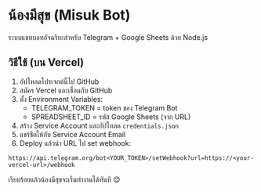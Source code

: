 # น้องมีสุข (Misuk Bot)

ระบบแชทบอทอัจฉริยะสำหรับ Telegram + Google Sheets ด้วย Node.js

## วิธีใช้ (บน Vercel)

1. อัปโหลดโปรเจกต์นี้ไป GitHub
2. สมัคร Vercel และเชื่อมกับ GitHub
3. ตั้ง Environment Variables:
   - TELEGRAM_TOKEN = token ของ Telegram Bot
   - SPREADSHEET_ID = รหัส Google Sheets (จาก URL)
4. สร้าง Service Account และอัปโหลด `credentials.json`
5. แชร์ชีตให้กับ Service Account Email
6. Deploy แล้วนำ URL ไป set webhook:

```
https://api.telegram.org/bot<YOUR_TOKEN>/setWebhook?url=https://<your-vercel-url>/webhook
```

เรียบร้อยแล้วน้องมีสุขจะเริ่มทำงานได้ทันที 😊
